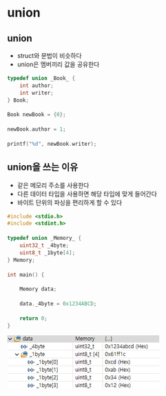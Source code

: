 # union

## union

- struct와 문법이 비슷하다
- union은 멤버끼리 값을 공유한다

``` C
typedef union _Book_ {
    int author;
    int writer;
} Book;

Book newBook = {0};

newBook.author = 1;

printf("%d", newBook.writer);
```

## union을 쓰는 이유

- 같은 메모리 주소를 사용한다
- 다른 데이터 타입을 사용하면 해당 타입에 맞게 들어간다
- 바이트 단위의 파싱을 편리하게 할 수 있다

``` C
#include <stdio.h>
#include <stdint.h>

typedef union _Memory_ {
	uint32_t _4byte;
	uint8_t _1byte[4];
} Memory;

int main() {

	Memory data;

	data._4byte = 0x1234ABCD;

	return 0;
}
```

![바이트 단위 파싱](바이트%20단위%20파싱.png)